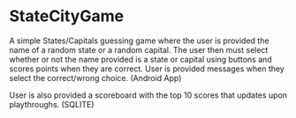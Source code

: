 # StateCityGame

A simple States/Capitals guessing game where the user is provided the name of a random state or a random capital.
The user then must select whether or not the name provided is a state or capital using buttons and scores points 
when they are correct. User is provided messages when they select the correct/wrong choice. (Android App)

User is also provided a scoreboard with the top 10 scores that updates upon playthroughs. (SQLITE)
